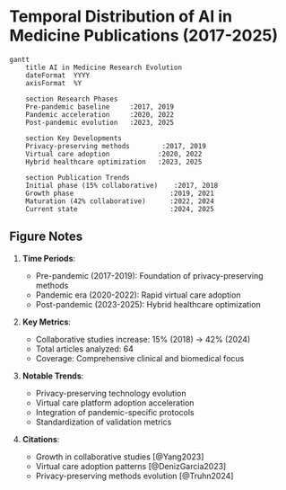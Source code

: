 # Temporal Distribution of AI in Medicine Publications (2017-2025)

```mermaid
gantt
    title AI in Medicine Research Evolution
    dateFormat  YYYY
    axisFormat  %Y
    
    section Research Phases
    Pre-pandemic baseline     :2017, 2019
    Pandemic acceleration     :2020, 2022
    Post-pandemic evolution   :2023, 2025

    section Key Developments
    Privacy-preserving methods        :2017, 2019
    Virtual care adoption            :2020, 2022
    Hybrid healthcare optimization   :2023, 2025

    section Publication Trends
    Initial phase (15% collaborative)    :2017, 2018
    Growth phase                        :2019, 2021
    Maturation (42% collaborative)      :2022, 2024
    Current state                       :2024, 2025
```

## Figure Notes
1. **Time Periods**:
   - Pre-pandemic (2017-2019): Foundation of privacy-preserving methods
   - Pandemic era (2020-2022): Rapid virtual care adoption
   - Post-pandemic (2023-2025): Hybrid healthcare optimization

2. **Key Metrics**:
   - Collaborative studies increase: 15% (2018) → 42% (2024)
   - Total articles analyzed: 64
   - Coverage: Comprehensive clinical and biomedical focus

3. **Notable Trends**:
   - Privacy-preserving technology evolution
   - Virtual care platform adoption acceleration
   - Integration of pandemic-specific protocols
   - Standardization of validation metrics

4. **Citations**:
   - Growth in collaborative studies [@Yang2023]
   - Virtual care adoption patterns [@DenizGarcia2023]
   - Privacy-preserving methods evolution [@Truhn2024]